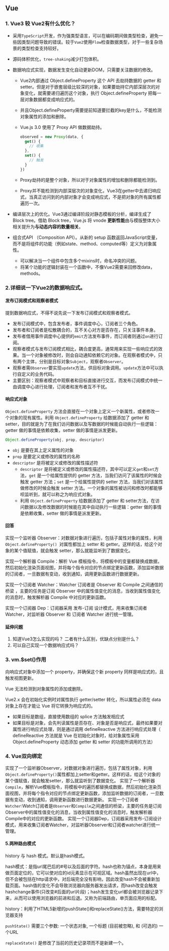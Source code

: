 ## Vue

### 1. Vue3 较 Vue2有什么优化？

- 采用`TypeScript`开发，作为强类型语言，可以在编码期间做类型检查，避免一些因类型问题导致的错误。较于`Vue2`使用`Flow`检查数据类型，对于一些复杂场景的类型检查支持较好。

- 源码体积优化，`tree-shaking`减少打包体积。

- 数据响应式实现，数据发生变化自动更新DOM，只需要关注数据的修改。

  - Vue2内部通过 Object.defineProperty 这个 API 去劫持数据的 getter 和 setter。但是对于嵌套层级比较深的对象，如果要劫持它内部深层次的对象变化，就需要递归遍历这个对象，执行 Object.defineProperty 把每一层对象数据都变成响应式的。

  - 并且Object.defineProperty需要提前知道要拦截的key是什么，不能检测对象属性的添加和删除。

  - Vue.js 3.0 使用了 Proxy API 做数据劫持。

    ~~~js
    observed = new Proxy(data, {
      get() {
        // 收集
      },
      set() {
        // 触发
      }
    })
    ~~~

  - Proxy劫持的是整个对象，所以对于对象属性的增加和删除都能检测到。

  - Proxy并不能检测到内部深层次的对象变化，Vue3在getter中去递归响应式，当真正访问到的内部对象才会变成响应式，不是把对象的所有属性都遍历一次。

- 编译层次上的优化。Vue3通过编译阶段对静态模板的分析，编译生成了 Block tree。借助 Block tree，Vue.js 将 vnode **更新性能**由与模版整体大小相关提升为**与动态内容的数量相关**。

- 组合式API （Composition API）。从新的 setup 函数返回JavaScript变量，而不是将组件的功能（例如state、method、computed等）定义为对象属性。

  - 可以解决当一个组件中包含多个mixins时，命名冲突的问题。
  - 将某个功能的逻辑封装在一个函数中，不像Vue2需要来回修改data，methods。

### 2.详细说一下Vue2的数据响应式。

#### 发布订阅模式和观察者模式

提到数据响应式，不得不说先说一下发布订阅模式和观察者模式。

- 发布订阅模式中，包含发布者，事件调度中心，订阅者三个角色。
- 发布者和订阅者是松散耦合的，互不关心对方是否存在，只关注事件本身。
- 发布者借用事件调度中心提供的`emit`方法发布事件，而订阅者则通过`on`进行订阅。
- 观察者模式与发布订阅模式相比，耦合度更高，通常用来实现一些响应式的效果。当一个对象被修改时，则会自动通知依赖它的对象。在观察者模式中，只有两个主体，分别是目标对象`Subject`，观察者`Observer`。
- 观察者需`Observer`要实现`update`方法，供目标对象调用。`update`方法中可以执行自定义的业务代码。
- 主要区别：观察者模式中观察者和目标直接进行交互，而发布订阅模式中统一由调度中心进行处理，订阅者和发布者互不干扰。

#### 响应式对象

`Object.defineProperty` 方法会直接在一个对象上定义一个新属性，或者修改一个对象的现有属性。利用 `Object.defineProperty` 给数据添加了 getter 和 setter，目的就是为了在我们访问数据以及写数据的时候能自动执行一些逻辑：getter 做的事情是依赖收集，setter 做的事情是派发更新。

```js
Object.defineProperty(obj, prop, descriptor)
```

- `obj` 是要在其上定义属性的对象
- `prop` 是要定义或修改的属性的名称
- `descriptor` 是将被定义或修改的属性描述符
  - `descriptor` 是将被定义或修改的属性描述符，其中可以定义`get`和`set`方法，`get` 是一个给属性提供的 getter 方法，当我们访问了该属性的时候会触发 getter 方法；`set` 是一个给属性提供的 setter 方法，当我们对该属性做修改的时候会触发 setter 方法。一个对象的属性被访问和修改时都能够呗监听到，就可以称之为响应式对象。
  - 利用 `Object.defineProperty` 给数据添加了 getter 和 setter方法，在访问数据以及修改数据的时候能在其中自动执行一些逻辑：getter 做的事情是依赖收集，setter 做的事情是派发更新。

#### 回答

实现一个监听器 Observer：对数据对象进行遍历，包括子属性对象的属性，利用 `Object.defineProperty() `对属性都加上 setter 和 getter。这样的话，给这个对象的某个值赋值，就会触发 setter，那么就能监听到了数据变化。

实现一个解析器 Compile：解析 Vue 模板指令，将模板中的变量都替换成数据，然后初始化渲染页面视图，并将每个指令对应的节点绑定更新函数，添加监听数据的订阅者，一旦数据有变动，收到通知，调用更新函数进行数据更新。

实现一个订阅者 Watcher：Watcher 订阅者是 Observer 和 Compile 之间通信的桥梁 ，主要的任务是订阅 Observer 中的属性值变化的消息，当收到属性值变化的消息时，触发解析器 Compile 中对应的更新函数。

实现一个订阅器 Dep：订阅器采用 发布-订阅 设计模式，用来收集订阅者 Watcher，对监听器 Observer 和 订阅者 Watcher 进行统一管理。

#### 延伸问题

1. 知道Vue3怎么实现的吗？ 二者有什么区别，优缺点分别是什么？
2. 可以自己实现一个数据响应式吗？

### 3. vm.$set()作用

向响应式对象中添加一个 property，并确保这个新 property 同样是响应式的，且触发视图更新。

Vue 无法检测到对象属性的添加或删除。

Vue2.x 会在初始化实例时对属性执行 getter/setter 转化，所以属性必须在 data 对象上存在才能让 Vue 将它转换为响应式的。

- 如果目标是数组，直接使用数组的 splice 方法触发相应式
- 如果目标是对象，会先判读属性是否存在、对象是否是响应式，最终如果要对属性进行响应式处理，则是通过调用 defineReactive 方法进行响应式处理（ defineReactive 方法就是 Vue 在初始化对象时，给对象属性采用 Object.defineProperty 动态添加 getter 和 setter 的功能所调用的方法）

### 4. Vue双向绑定

实现了一个监听器Observer，对数据对象进行遍历，包括了属性对象，利用`Object.defineProperty()`属性都加上setter和getter。这样的话，给这个对象的某个值赋值，就会触发setter，那么就监听到了数据变化。
实现了一个解析器`Compile`，解析Vue模板指令，将模板中的遍历都替换成数据，然后初始化渲染页面视图，并将每个指令对应的节点绑定更新函数，添加监听数据的订阅者，一旦数据有变动，收到通知，调用更新函数进行数据更新。
实现一个订阅者`Watcher`:Watch订阅者是`Observer`和`Compile`之间通信的桥梁，主要的任务是订阅Observer中的属性值变化的消息，当收到属性值变化的消息时，触发解析器Compile中的对应的更新函数。
实现一个订阅器Dep，订阅器采用发布-订阅设计模式，用来收集订阅者Watcher，对监听器Observer和订阅者watcher进行统一管理。

#### 5.两种路由模式

history 与 hash 模式。默认是hash模式。

hash模式：是指url尾巴后的#号以及后面的字符。hash也称为锚点，本身是用来做页面定位的，它可以使对应的id元素显示在可视区域。hash虽然出现在url中，但不会被包括在http请求中，对后端完全没有影响，因此改变hash不会被重新加载页面。hash值的变化不会导致浏览器向服务器发出请求，而hash改变会触发hashchange事件(只改变#后面的url片段)；hash发生变化url都会被浏览器记录下来，从而可以使用浏览器的前进和后退。又称为前端路由，单页面应用的标配。

history：利用了HTML5新增的pushState()和replaceState()方法，需要特定的浏览器支持

`pushState()` 需要三个参数: 一个状态对象, 一个标题 (目前被忽略), 和 (可选的) 一个URL

`replaceState()` 是修改了当前的历史记录项而不是新建一个。 